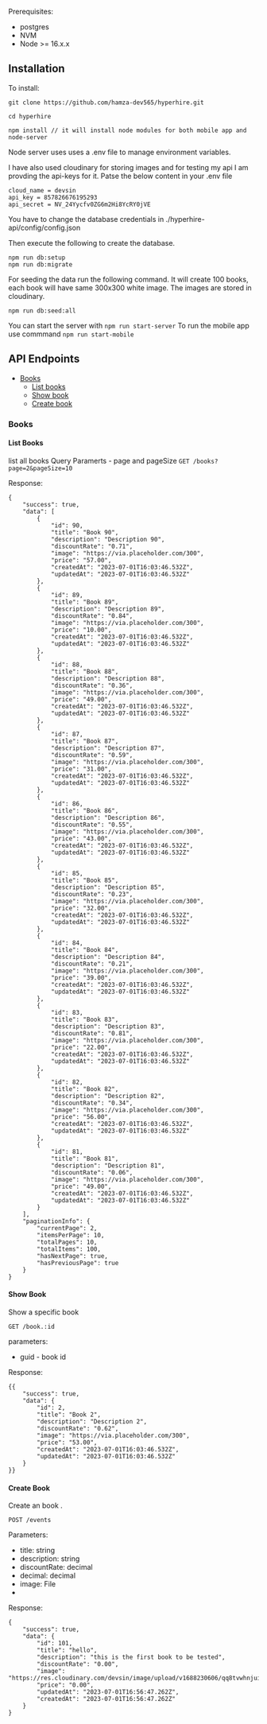 
Prerequisites:

* postgres
* NVM
*  Node >= 16.x.x


## Installation

To install:

    git clone https://github.com/hamza-dev565/hyperhire.git

    cd hyperhire

    npm install // it will install node modules for both mobile app and node-server

Node server uses  uses a .env file to manage environment variables.

I have also used cloudinary for storing images and for testing my api I am provding the api-keys for it. Patse the below content in your .env file

    cloud_name = devsin
    api_key = 857826676195293
    api_secret = NV_24Yycfv0ZG6m2Hi8YcRY0jVE


You have to change the database credentials in ./hyperhire-api/config/config.json

Then execute the following to create the database.

    npm run db:setup
    npm run db:migrate

For seeding the data run the following command. It will create 100 books, each book will have same 300x300 white image.
The images are stored in cloudinary.

    npm run db:seed:all

You can start the server with `npm run start-server`
To run the mobile app use commmand `npm run start-mobile`

## API Endpoints

- [Books](#events)
  - [List books](#events-list)
  - [Show book](#events-show)
  - [Create book](#events-create)


### <a name="events"></a> Books

#### <a name="events-list"></a>List Books

list all books
Query Paramerts - page and pageSize
`GET /books?page=2&pageSize=10`

Response:
```
{
    "success": true,
    "data": [
        {
            "id": 90,
            "title": "Book 90",
            "description": "Description 90",
            "discountRate": "0.71",
            "image": "https://via.placeholder.com/300",
            "price": "57.00",
            "createdAt": "2023-07-01T16:03:46.532Z",
            "updatedAt": "2023-07-01T16:03:46.532Z"
        },
        {
            "id": 89,
            "title": "Book 89",
            "description": "Description 89",
            "discountRate": "0.84",
            "image": "https://via.placeholder.com/300",
            "price": "10.00",
            "createdAt": "2023-07-01T16:03:46.532Z",
            "updatedAt": "2023-07-01T16:03:46.532Z"
        },
        {
            "id": 88,
            "title": "Book 88",
            "description": "Description 88",
            "discountRate": "0.36",
            "image": "https://via.placeholder.com/300",
            "price": "49.00",
            "createdAt": "2023-07-01T16:03:46.532Z",
            "updatedAt": "2023-07-01T16:03:46.532Z"
        },
        {
            "id": 87,
            "title": "Book 87",
            "description": "Description 87",
            "discountRate": "0.59",
            "image": "https://via.placeholder.com/300",
            "price": "31.00",
            "createdAt": "2023-07-01T16:03:46.532Z",
            "updatedAt": "2023-07-01T16:03:46.532Z"
        },
        {
            "id": 86,
            "title": "Book 86",
            "description": "Description 86",
            "discountRate": "0.55",
            "image": "https://via.placeholder.com/300",
            "price": "43.00",
            "createdAt": "2023-07-01T16:03:46.532Z",
            "updatedAt": "2023-07-01T16:03:46.532Z"
        },
        {
            "id": 85,
            "title": "Book 85",
            "description": "Description 85",
            "discountRate": "0.23",
            "image": "https://via.placeholder.com/300",
            "price": "32.00",
            "createdAt": "2023-07-01T16:03:46.532Z",
            "updatedAt": "2023-07-01T16:03:46.532Z"
        },
        {
            "id": 84,
            "title": "Book 84",
            "description": "Description 84",
            "discountRate": "0.21",
            "image": "https://via.placeholder.com/300",
            "price": "39.00",
            "createdAt": "2023-07-01T16:03:46.532Z",
            "updatedAt": "2023-07-01T16:03:46.532Z"
        },
        {
            "id": 83,
            "title": "Book 83",
            "description": "Description 83",
            "discountRate": "0.81",
            "image": "https://via.placeholder.com/300",
            "price": "22.00",
            "createdAt": "2023-07-01T16:03:46.532Z",
            "updatedAt": "2023-07-01T16:03:46.532Z"
        },
        {
            "id": 82,
            "title": "Book 82",
            "description": "Description 82",
            "discountRate": "0.34",
            "image": "https://via.placeholder.com/300",
            "price": "56.00",
            "createdAt": "2023-07-01T16:03:46.532Z",
            "updatedAt": "2023-07-01T16:03:46.532Z"
        },
        {
            "id": 81,
            "title": "Book 81",
            "description": "Description 81",
            "discountRate": "0.06",
            "image": "https://via.placeholder.com/300",
            "price": "49.00",
            "createdAt": "2023-07-01T16:03:46.532Z",
            "updatedAt": "2023-07-01T16:03:46.532Z"
        }
    ],
    "paginationInfo": {
        "currentPage": 2,
        "itemsPerPage": 10,
        "totalPages": 10,
        "totalItems": 100,
        "hasNextPage": true,
        "hasPreviousPage": true
    }
}
```

#### <a name="events-show"></a> Show Book

Show a specific book

`GET /book.:id`

parameters:
  - guid - book id

Response:
```
{{
    "success": true,
    "data": {
        "id": 2,
        "title": "Book 2",
        "description": "Description 2",
        "discountRate": "0.62",
        "image": "https://via.placeholder.com/300",
        "price": "53.00",
        "createdAt": "2023-07-01T16:03:46.532Z",
        "updatedAt": "2023-07-01T16:03:46.532Z"
    }
}}
```

#### <a name="events-create"></a> Create Book

Create an book .

`POST /events`

Parameters:
- title: string
- description: string
- discountRate: decimal
- decimal: decimal
- image: File
-
Response:
```
{
    "success": true,
    "data": {
        "id": 101,
        "title": "hello",
        "description": "this is the first book to be tested",
        "discountRate": "0.00",
        "image": "https://res.cloudinary.com/devsin/image/upload/v1688230606/qq8tvwhnjuiz0poefabh.jpg",
        "price": "0.00",
        "updatedAt": "2023-07-01T16:56:47.262Z",
        "createdAt": "2023-07-01T16:56:47.262Z"
    }
}
```
